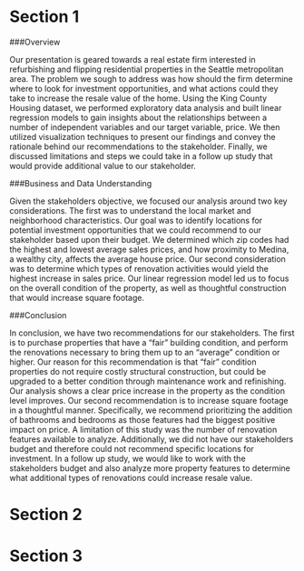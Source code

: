 # Section 1
###Overview
 
Our presentation is geared towards a real estate firm interested in refurbishing and flipping residential properties in the Seattle metropolitan area. The problem we sough to address was how should the firm determine where to look for investment opportunities, and what actions could they take to increase the resale value of the home. Using the King County Housing dataset, we performed exploratory data analysis and built linear regression models to gain insights about the relationships between a number of independent variables and our target variable, price. We then utilized visualization techniques to present our findings and convey the rationale behind our recommendations to the stakeholder. Finally, we discussed limitations and steps we could take in a follow up study that would provide additional value to our stakeholder.  


###Business and Data Understanding

Given the stakeholders objective, we focused our analysis around two key considerations. The first was to understand the local market and neighborhood characteristics. Our goal was to identify locations for potential investment opportunities that we could recommend to our stakeholder based upon their budget. We determined which zip codes had the highest and lowest average sales prices, and how proximity to Medina, a wealthy city, affects the average house price. Our second consideration was to determine which types of renovation activities would yield the highest increase in sales price. Our linear regression model led us to focus on the overall condition of the property, as well as thoughtful construction that would increase square footage. 


###Conclusion

In conclusion, we have two recommendations for our stakeholders. The first is to purchase properties that have a “fair” building condition, and perform the renovations necessary to bring them up to an “average” condition or higher. Our reason for this recommendation is that “fair” condition properties do not require costly structural construction, but could be upgraded to a better condition through maintenance work and refinishing. Our analysis shows a clear price increase in the property as the condition level improves. Our second recommendation is to increase square footage in a thoughtful manner. Specifically, we recommend prioritizing the addition of bathrooms and bedrooms as those features had the biggest positive impact on price. A limitation of this study was the number of renovation features available to analyze. Additionally, we did not have our stakeholders budget and therefore could not recommend specific locations for investment. In a follow up study, we would like to work with the stakeholders budget and also analyze more property features to determine what additional types of renovations could increase resale value.


# Section 2

# Section 3